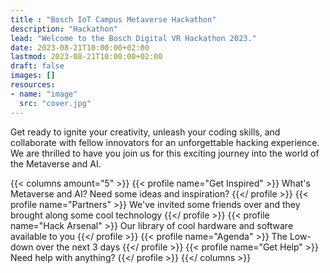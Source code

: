 ```yaml
---
title : "Bosch IoT Campus Metaverse Hackathon"
description: "Hackathon"
lead: "Welcome to the Bosch Digital VR Hackathon 2023."
date: 2023-08-21T10:00:00+02:00
lastmod: 2023-08-21T10:00:00+02:00
draft: false
images: []
resources:
- name: "image"
  src: "cover.jpg"
---
```


Get ready to ignite your creativity, unleash your coding skills, and collaborate with fellow innovators for an unforgettable hacking experience. We are thrilled to have you join us for this exciting journey into the world of the Metaverse and AI.

{{< columns amount="5" >}}
  {{< profile name="Get Inspired" >}}
    What's Metaverse and AI? Need some ideas and inspiration?
  {{</ profile >}}
  {{< profile name="Partners" >}}
    We've invited some friends over and they brought along some cool technology
  {{</ profile >}}
  {{< profile name="Hack Arsenal" >}}
    Our library of cool hardware and software available to you
  {{</ profile >}}
  {{< profile name="Agenda" >}}
    The Low-down over the next 3 days
  {{</ profile >}}
  {{< profile name="Get Help" >}}
    Need help with anything?
  {{</ profile >}}
{{</ columns >}}